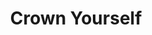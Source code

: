 ---
title: Crown Yourself
link: https://www.instagram.com/p/BjXWi85H2NR/
image: "/img/posts/crown-yourself.jpg"
type: instagram
priority: 3
---